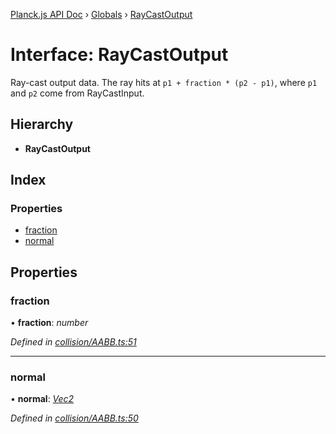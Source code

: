 [Planck.js API Doc](../README.md) › [Globals](../globals.md) › [RayCastOutput](raycastoutput.md)

# Interface: RayCastOutput

Ray-cast output data. The ray hits at `p1 + fraction * (p2 - p1)`,
where `p1` and `p2` come from RayCastInput.

## Hierarchy

* **RayCastOutput**

## Index

### Properties

* [fraction](raycastoutput.md#fraction)
* [normal](raycastoutput.md#normal)

## Properties

###  fraction

• **fraction**: *number*

*Defined in [collision/AABB.ts:51](https://github.com/shakiba/planck.js/blob/5b96d95/src/collision/AABB.ts#L51)*

___

###  normal

• **normal**: *[Vec2](../classes/vec2.md)*

*Defined in [collision/AABB.ts:50](https://github.com/shakiba/planck.js/blob/5b96d95/src/collision/AABB.ts#L50)*
